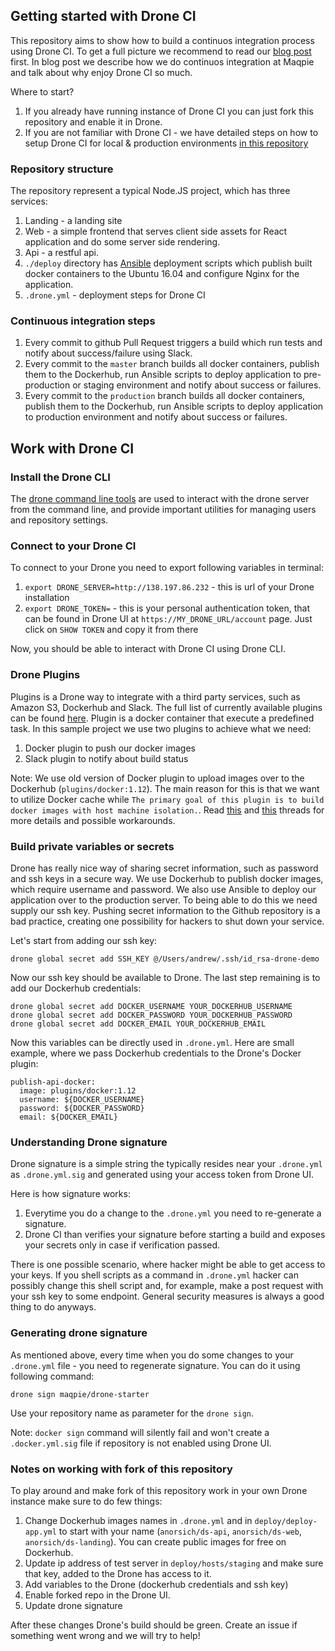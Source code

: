 ## Getting started with Drone CI

This repository aims to show how to build a continuos integration process using Drone CI. To get a full picture we recommend to read our [blog post](https://) first. In blog post we describe how we do continuos integration at Maqpie and talk about why enjoy Drone CI so much.

Where to start?

1. If you already have running instance of Drone CI you can just fork this repository and enable it in Drone.
2. If you are not familiar with Drone CI - we have detailed steps on how to setup Drone CI for local & production environments [in this repository](https://github.com/maqpie/deploy-drone)


### Repository structure

The repository represent a typical Node.JS project, which has three services:

1. Landing - a landing site
2. Web - a simple frontend that serves client side assets for React application and do some server side rendering.
3. Api - a restful api.
4. `./deploy` directory has [Ansible](https://www.ansible.com/) deployment scripts which publish built docker containers to the Ubuntu 16.04 and configure Nginx for the application.
5. `.drone.yml` - deployment steps for Drone CI

### Continuous integration steps

1. Every commit to github Pull Request triggers a build which run tests and notify about success/failure using Slack.
2. Every commit to the `master` branch builds all docker containers, publish them to the Dockerhub, run Ansible scripts to deploy application to pre-production or staging environment and notify about success or failures.
3. Every commit to the `production` branch builds all docker containers, publish them to the Dockerhub, run Ansible scripts to deploy application to production environment and notify about success or failures.


## Work with Drone CI

### Install the Drone CLI

The [drone command line tools](http://readme.drone.io/0.5/install/cli/) are used to interact with the drone server from the command line, and provide important utilities for managing users and repository settings.

### Connect to your Drone CI

To connect to your Drone you need to export following variables in terminal:

1. `export DRONE_SERVER=http://138.197.86.232` - this is url of your Drone installation
2. `export DRONE_TOKEN=` - this is your personal authentication token, that can be found in Drone UI at `https://MY_DRONE_URL/account` page. Just click on `SHOW TOKEN` and copy it from there

Now, you should be able to interact with Drone CI using Drone CLI.  


### Drone Plugins

Plugins is a Drone way to integrate with a third party services, such as Amazon S3, Dockerhub and Slack. The full list of currently available plugins can be found [here](http://addons.drone.io/). Plugin is a docker container that execute a predefined task.
In this sample project we use two plugins to achieve what we need:

1. Docker plugin to push our docker images
2. Slack plugin to notify about build status

Note: We use old version of Docker plugin to upload images over to the Dockerhub (`plugins/docker:1.12`). The main reason for this is that we want to utilize Docker cache while `The primary goal of this plugin is to build docker images with host machine isolation.`. Read [this](https://github.com/drone-plugins/drone-docker/pull/110) and [this](https://github.com/drone-plugins/drone-docker/issues/117#issuecomment-286996896) threads for more details and possible workarounds.

### Build private variables or secrets

Drone has really nice way of sharing secret information, such as password and ssh keys in a secure way. We use Dockerhub to publish docker images, which require username and password. We also use Ansible to deploy our application over to the production server. To being able to do this we need supply our ssh key. Pushing secret information to the Github repository is a bad practice, creating one possibility for hackers to shut down your service.

Let's start from adding our ssh key:

```
drone global secret add SSH_KEY @/Users/andrew/.ssh/id_rsa-drone-demo
```

Now our ssh key should be available to Drone. The last step remaining is to add our Dockerhub credentials:

```
drone global secret add DOCKER_USERNAME YOUR_DOCKERHUB_USERNAME
drone global secret add DOCKER_PASSWORD YOUR_DOCKERHUB_PASSWORD
drone global secret add DOCKER_EMAIL YOUR_DOCKERHUB_EMAIL
```

Now this variables can be directly used in `.drone.yml`. Here are small example, where we pass Dockerhub credentials to the Drone's Docker plugin:

```
publish-api-docker:
  image: plugins/docker:1.12
  username: ${DOCKER_USERNAME}
  password: ${DOCKER_PASSWORD}
  email: ${DOCKER_EMAIL}
```

### Understanding Drone signature

Drone signature is a simple string the typically resides near your `.drone.yml` as `.drone.yml.sig` and generated using your access token from Drone UI.

Here is how signature works:

1. Everytime you do a change to the `.drone.yml` you need to re-generate a signature.
2. Drone CI than verifies your signature before starting a build and exposes your secrets only in case if verification passed.

There is one possible scenario, where hacker might be able to get access to your keys. If you shell scripts as a command in `.drone.yml` hacker can possibly change this shell script and, for example, make a post request with your ssh key to some endpoint. General security measures is always a good thing to do anyways.

### Generating drone signature

As mentioned above, every time when you do some changes to your `.drone.yml` file - you need to regenerate signature. You can do it using following command:

```
drone sign maqpie/drone-starter
```

Use your repository name as parameter for the `drone sign`.

Note: `docker sign` command will silently fail and won't create a `.docker.yml.sig` file if repository is not enabled using Drone UI.


### Notes on working with fork of this repository

To play around and make fork of this repository work in your own Drone instance make sure to do few things:

1. Change Dockerhub images names in `.drone.yml` and in `deploy/deploy-app.yml` to start with your name (`anorsich/ds-api`, `anorsich/ds-web`, `anorsich/ds-landing`). You can create public images for free on Dockerhub.
2. Update ip address of test server in `deploy/hosts/staging` and make sure that key, added to the Drone has access to it.
3. Add variables to the Drone (dockerhub credentials and ssh key)
4. Enable forked repo in the Drone UI.
5. Update drone signature

After these changes Drone's build should be green. Create an issue if something went wrong and we will try to help!
